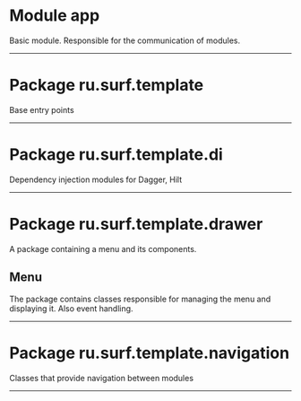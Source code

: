 # Module app

Basic module. Responsible for the communication of modules.

------------------

# Package ru.surf.template

Base entry points

------------------

# Package ru.surf.template.di

Dependency injection modules for Dagger, Hilt

------------------

# Package ru.surf.template.drawer

A package containing a menu and its components.

## Menu

The package contains classes responsible for managing the menu and displaying it. Also event handling.

------------------

# Package ru.surf.template.navigation

Classes that provide navigation between modules

------------------
